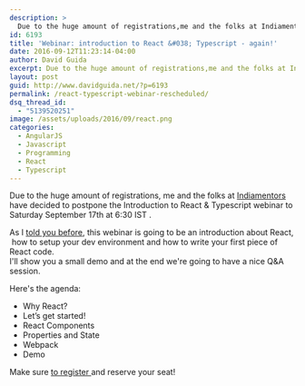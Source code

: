 ```yaml
---
description: >
  Due to the huge amount of registrations,me and the folks at Indiamentors have decided to postpone the Introduction to React & Typescript webinar to Sep 17th
id: 6193
title: 'Webinar: introduction to React &#038; Typescript - again!'
date: 2016-09-12T11:23:14-04:00
author: David Guida
excerpt: Due to the huge amount of registrations,me and the folks at Indiamentors have decided to postpone the Introduction to React + Typescript webinar to Sep 17th.
layout: post
guid: http://www.davidguida.net/?p=6193
permalink: /react-typescript-webinar-rescheduled/
dsq_thread_id:
  - "5139520251"
image: /assets/uploads/2016/09/react.png
categories:
  - AngularJS
  - Javascript
  - Programming
  - React
  - Typescript
---
```

Due to the huge amount of registrations, me and the folks at <a href="http://www.indiamentor.com/" target="_blank">Indiamentors</a> have decided to postpone the Introduction to React & Typescript webinar to Saturday September 17th at 6:30 IST .

As I <a href="http://www.davidguida.net/react-typescript-webinar/" target="_blank">told you before</a>, this webinar is going to be an introduction about React,  how to setup your dev environment and how to write your first piece of React code.  
I'll show you a small demo and at the end we're going to have a nice Q&A session.

Here's the agenda:

  * Why React?
  * Let’s get started!
  * React Components
  * Properties and State
  * Webpack
  * Demo

Make sure <a href="http://www.indiamentor.com/events/introduction-react-typescript" target="_blank">to register </a>and reserve your seat!

<div class="post-details-footer-widgets">
</div>